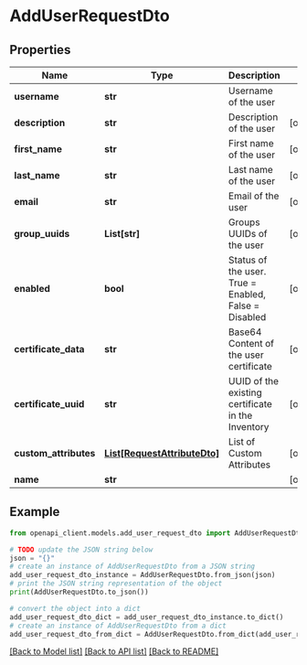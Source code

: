 # AddUserRequestDto


## Properties

Name | Type | Description | Notes
------------ | ------------- | ------------- | -------------
**username** | **str** | Username of the user | 
**description** | **str** | Description of the user | [optional] 
**first_name** | **str** | First name of the user | [optional] 
**last_name** | **str** | Last name of the user | [optional] 
**email** | **str** | Email of the user | [optional] 
**group_uuids** | **List[str]** | Groups UUIDs of the user | [optional] 
**enabled** | **bool** | Status of the user. True &#x3D; Enabled, False &#x3D; Disabled | [optional] 
**certificate_data** | **str** | Base64 Content of the user certificate | [optional] 
**certificate_uuid** | **str** | UUID of the existing certificate in the Inventory | [optional] 
**custom_attributes** | [**List[RequestAttributeDto]**](RequestAttributeDto.md) | List of Custom Attributes | [optional] 
**name** | **str** |  | [optional] 

## Example

```python
from openapi_client.models.add_user_request_dto import AddUserRequestDto

# TODO update the JSON string below
json = "{}"
# create an instance of AddUserRequestDto from a JSON string
add_user_request_dto_instance = AddUserRequestDto.from_json(json)
# print the JSON string representation of the object
print(AddUserRequestDto.to_json())

# convert the object into a dict
add_user_request_dto_dict = add_user_request_dto_instance.to_dict()
# create an instance of AddUserRequestDto from a dict
add_user_request_dto_from_dict = AddUserRequestDto.from_dict(add_user_request_dto_dict)
```
[[Back to Model list]](../README.md#documentation-for-models) [[Back to API list]](../README.md#documentation-for-api-endpoints) [[Back to README]](../README.md)


